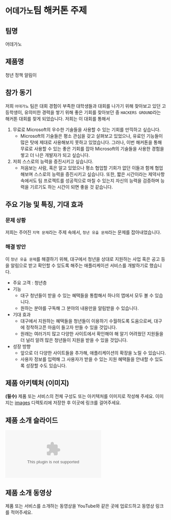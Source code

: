 # ` 어데가노 `팀 해커톤 주제

## 팀명
어데가노

## 제품명

청년 정책 알림이

## 참가 동기

저희 `어데가노` 팀은 대회 경험이 부족한 대학생들과 대회를 나가기 위해 찾아보고 있던 고등학생이, 유의미한 경력을 쌓기 위해 좋은 기회를 찾아보던 중 `HACKERS GROUND`라는 해커톤 대회를 찾게 되었습니다.
저희는 이 대회를 통해서
1. 무료로 Microsoft의 우수한 기술들을 사용할 수 있는 기회를 만끽하고 싶습니다.
   - Microsoft의 기술들은 평소 관심을 갖고 살펴보고 있었으나, 유료인 기능들이 많은 탓에 제대로 사용해보지 못하고 있었습니다. 그러나, 이번 해커톤을 통해 무료로 사용할 수 있는 좋은 기회를 잡아 Microsoft의 기술들을 사용한 경험을 쌓고 더 나은 개발자가 되고 싶습니다.
2. 저희 스스로의 능력을 증진시키고 싶습니다.
   - 처음보는 사람, 혹은 알고 있었으나 평소 협업할 기회가 없던 이들과 함께 협업해보며 스스로의 능력을 증진시키고 싶습니다. 또한, 짧은 시간이라는 제약사항 속에서도 팀 프로젝트를 성공적으로 마칠 수 있는지 자신의 능력을 검증하며 능력을 기르기도 하는 시간이 되면 좋을 것 같습니다.

## 주요 기능 및 특징, 기대 효과

### 문제 상황

저희는 주어진 `지역 문제`라는 주제 속에서, `청년 유출 문제`라는 문제를 잡아내었습니다.

### 해결 방안
이 `청년 유출 문제`를 해결하기 위해, 대구에서 청년을 상대로 지원하는 사업 혹은 공고 등을 알림으로 받고 확인할 수 있도록 해주는 애플리케이션 서비스를 개발하기로 했습니다.

- 주요 고객 : 청년층
- 기능
	- 대구 청년들이 받을 수 있는 혜택들을 통합해서 하나의 앱에서 모두 볼 수 있습니다.
	- 원하는 분야를 구독해 그 분야의 내용만을 알림받을 수 있습니다.
- 기대 효과
	- 대구에서 지원하는 혜택들을 청년들이 이용하기 수월하도록 도움으로써, 대구에 정착하고픈 마음이 들고자 만들 수 있을 것입니다.
	- 원래는 여러가지 많고 다양한 사이트에서 확인해야 해 알기 어려웠던 지원들을 더 널리 알려 많은 청년들이 지원을 받을 수 있을 것입니다.
- 성장 방향
	- 앞으로 더 다양한 사이트들을 추가해, 애플리케이션의 확장을 노릴 수 있습니다.
	- 사용자 정보를 입력해 그 사용자가 받을 수 있는 지원 혜택들을 안내할 수 있도록 성장할 수도 있습니다.

## 제품 아키텍처 (이미지)

**(필수)** 제품 또는 서비스의 전체 구성도 또는 아키텍처를 이미지로 작성해 주세요. 이미지는 [images](./images) 디렉토리에 저장한 후 이곳에 링크를 걸어주세요.

## 제품 소개 슬라이드

![image](https://github.com/hackersground-kr/httpsgithubcomjchyngHackerGround/blob/main/decks/%EC%B2%AD%EB%85%84%20%EC%A0%95%EC%B1%85%20%EC%95%8C%EB%A6%BC%EC%9D%B4%20-%20%EC%96%B4%EB%8D%B0%EA%B0%80%EB%85%B8.pptx)

## 제품 소개 동영상

제품 또는 서비스를 소개하는 동영상을 YouTube와 같은 곳에 업로드하고 동영상 링크를 적어주세요.
